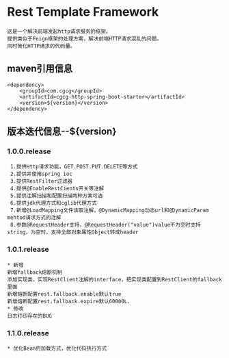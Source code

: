 # Rest Template Framework

    这是一个解决前端发起http请求服务的框架。
    提供类似于Feign框架的处理方案，解决前端HTTP请求混乱的问题。
    同时简化HTTP请求的代码量。
    
## maven引用信息
    
    <dependency>
        <groupId>com.cgcg</groupId>
        <artifactId>cgcg-http-spring-boot-starter</artifactId>
        <version>${version}</version>
    </dependency>
    
## 版本迭代信息--${version}   

### 1.0.0.release

     1.提供Http请求功能，GET.POST.PUT.DELETE等方式
     2.提供并使用spring ioc
     3.提供RestFilter过滤器
     4.提供@EnableRestCients开关等注解
     5.提供注解扫描和配置扫描两种方案可选
     6.提供jdk代理方式和cglib代理方式
     7.新增@LoadMapping文件读取注解，@DynamicMapping动态url和@DynamicParam mehtod请求方式的注解
     8.参数@RequestHeader支持，@RequestHeader("value")value不为空时支持string，为空时，支持全部对象属性Object转成header
### 1.0.1.release
    * 新增
    新增fallback熔断机制
    添加实现类，实现RestClient注解的interface，把实现类配置到RestClient的fallback里面
    新增熔断配置rest.fallback.enable默认true
    新增熔断配置rest.fallback.expire默认60000L、
    * 修改
    日志打印存在的BUG
### 1.1.0.release
    * 优化Bean的加载方式，优化代码执行方式
    